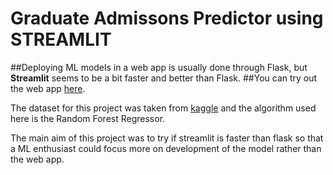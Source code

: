 # Graduate Admissons Predictor using STREAMLIT

##Deploying ML models in a web app is usually done through Flask, but **Streamlit** seems to be a bit faster and better than Flask.
##You can try out the web app [here](https://grad-adm.herokuapp.com/).

The dataset for this project was taken from [kaggle](https://www.kaggle.com/mohansacharya/graduate-admissions) and the algorithm used here is the Random Forest Regressor.

The main aim of this project was to try if streamlit is faster than flask so that a ML enthusiast could focus more on development of the model rather than the web app.
